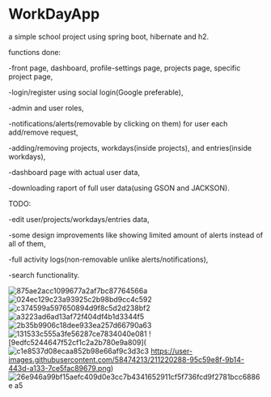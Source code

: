# WorkDayApp

a simple school project using spring boot, hibernate and h2.

functions done:



-front page, dashboard, profile-settings page, projects page, specific project page,

-login/register using social login(Google preferable),

-admin and user roles,

-notifications/alerts(removable by clicking on them) for user each add/remove request,

-adding/removing projects, workdays(inside projects), and entries(inside workdays),

-dashboard page with actual user data,

-downloading raport of full user data(using GSON and JACKSON).



TODO:

-edit user/projects/workdays/entries data,

-some design improvements like showing limited amount of alerts instead of all of them,

-full activity logs(non-removable unlike alerts/notifications),

-search functionality.

![875ae2acc1099677a2af7bc87764566a](https://user-images.githubusercontent.com/58474213/211195378-9ded7be1-e63d-45e2-a618-86eb90d64f6d.png)
![024ec129c23a93925c2b98bd9cc4c592](https://user-images.githubusercontent.com/58474213/211195379-da225129-4188-4d1e-babd-71cdeddf826a.png)
![c374599a597650894d9f8c5d2d238bf2](https://user-images.githubusercontent.com/58474213/211195382-5baf8695-01dd-40eb-bf32-5f23f2f5507c.png)
![a3223ad6ad13af72f404df4b1d3344f5](https://user-images.githubusercontent.com/58474213/211195371-655182f5-510c-4347-9f8c-51534771a3dd.png)
![2b35b9906c18dee933ea257d66790a63](https://user-images.githubusercontent.com/58474213/211195374-38da0323-d533-4e99-8dda-838faa3302b6.png)
![131533c555a3fe56287ce7834040e081](https://user-images.githubusercontent.com/58474213/211220278-fa101689-11df-4f60-87bb-21cd5bab2093.png)
![9edfc5244647f52cf1c2a2b780e9a809](![c1e8537d08ecaa852b98e66af9c3d3c3](https://user-images.githubusercontent.com/58474213/211220293-a4c43f23-5e93-4c6c-bccd-c8acf140d8e7.png)
https://user-images.githubusercontent.com/58474213/211220288-95c59e8f-9b14-443d-a133-7ce5fac89679.png)
![26e946a99bf15aefc409d0e3cc7b43![41652911cf5f736fcd9f2781bcc6886e](https://user-images.githubusercontent.com/58474213/211220291-af3b0b8a-6443-4b13-b7ea-8cf59e331831.png)
a5](https://user-images.githubusercontent.com/58474213/211220282-ca8d6ef0-254f-44d1-bb1a-28557c29e1bd.png)
